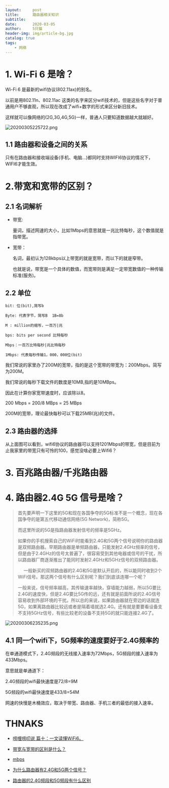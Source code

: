 ```yaml
---
layout:     post
title:      路由器相关知识
subtitle:   
date:       2020-03-05
author:     5只猫
header-img: img/article-bg.jpg
catalog: true
tags:
    - 网络
---
```



# 1. Wi-Fi 6 是啥？

Wi-Fi 6 是最新的wifi协议(802.11ax)的别名。

以前是用802.11n、802.11ac 这类的名字来区分wifi技术的，但是这些名字对于普通用户不够直观，所以现在改成了wifi+数字的形式来区分新旧技术。

这样就可以像网络的(2G,3G,4G,5G)一样，普通人只要知道数据越大就越好。

![20200305225722.png](http://qny.smartcoder.club/bed/20200305225722.png)

## 1.1 路由器和设备之间的关系

只有在路由器和接收端设备(手机、电脑...)都同时支持WIFI6协议的情况下，WIFI6才能生效。


# 2.带宽和宽带的区别？

## 2.1 名词解析

- 带宽:
    
    量词，描述网速的大小，比如1Mbps的意思就是一兆比特每秒，这个数值就是指带宽。

- 宽带：

    名词，最初认为128kbps以上带宽的就是宽带，而以下的就是窄带。

    也就是说，带宽是一个具体的数值，而宽带则是满足一定带宽数值的一种传输标准(服务)。


## 2.2 单位
    bit: 位(bit),简写b

    Byte: 代表字节，简写B  1B=8b 

    M : million的缩写，一百万|兆
    
    bps: bits per second 比特每秒

    Mbps：一百万比特每秒|兆比特每秒
    
    1Mbps: 代表每秒传输1，000，000位(bit)

我们常说的家里办了200M的宽带，指的是这个宽带的带宽为：200Mbps。简写为200M。

我们常说的每秒下载文件的数度是10MB,指的是10MBps。

因此在计算你家宽带速度时，应该除以8。

200 Mbps = 200/8 MBps = 25 MBps

200M的宽带，理论最快每秒可以下载25MB(兆)的文件。

## 2.3 路由器的选择

从上面图可以看到，wifi6协议的路由器可以支持1201Mbps的带宽，但是目前为止我家里的带宽只有可怜的100，感觉没啥必要上Wifi6？



# 3. 百兆路由器/千兆路由器

# 4. 路由器2.4G 5G 信号是啥？

> 首先要声明一下这里的5G和现在各国争夺的5G标准不是一个概念，现在各国争夺的是第五代移动通信网络(5G Network)，简称5G。
> 
> 而这里所说的5G是指路由器发射信号的频率是5GHz。
> 
> 如果你的手机搜索自己的WiFi时能看到2.4G和5G两个信号说明你的路由器是双频路由器。早期路由器是单频路由器，只能发射2.4GHz频率的信号，但是由于2.4GHz的信号太普遍了，很容易受到其他电器或信号的干扰，所以路由器厂商逐渐推出了能同时发射2.4GHz和5GHz信号的双频路由器。
>
> 
>一般新买的双频路由器的2.4G和5G是默认开启的，所以能同时收到2个WiFi信号。那这两个信号有什么区别呢？我们到底该连哪一个呢？
> 
> 一般来说，信号频率越高，其传输速率越快，穿墙能力越弱，所以5G要比2.4G的速度快，但是2.4G要比5G传的远，还有就是前面所说的2.4G信号容易收到外部环境的干扰。所以总的来说，如果路由器就在旁边的话就连5G，如果离路由器比较远或者是隔着墙就选2.4G。还有就是要要看设备支不支持5GHz信号，有些比较老的设备不支持5G的就只能连接2.4G了。


![20200306235235.png](http://qny.smartcoder.club/bed/20200306235235.png)

## 4.1 同一个wifi下，5G频率的速度要好于2.4G频率的

在单通道模式下，2.4G频段的无线接入速率为72Mbps，5G频段的接入速率为433Mbps。

意思就是单通道下：

2.4G频段的wifi最快速度是72/8=9M

5G频段的wifi最快速度是433/8=54M

网速的快慢是木桶效应，取决于带宽、路由器、手机三者的最低的接入速率。




# THNAKS

- [唠哩唠叨说 篇十：一文读懂WiFi6。](https://post.smzdm.com/p/apzkz8r7/)

- [带宽与宽带的区别是什么？](https://blog.csdn.net/weixin_42724467/article/details/90263884)

- [mbps](https://baike.baidu.com/item/mbps/9022591?fr=aladdin)

- [为什么路由器有2.4G和5G两个信号？
](https://www.jianshu.com/p/3236b1c6ac2b)

- [路由器的2.4G频段和5G频段有什么区别](https://zhidao.baidu.com/question/874533124404519652.html)